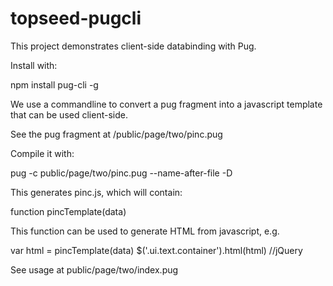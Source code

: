 # topseed-pugcli
This project demonstrates client-side databinding with Pug.

Install with:

npm install pug-cli -g

We use a commandline to convert a pug fragment into a javascript template
that can be used client-side.

See the pug fragment at /public/page/two/pinc.pug

Compile it with:

pug -c public/page/two/pinc.pug --name-after-file  -D

This generates pinc.js, which will contain:

function pincTemplate(data)

This function can be used to generate HTML from javascript, e.g.

var html = pincTemplate(data)
$('.ui.text.container').html(html)  //jQuery

See usage at public/page/two/index.pug
